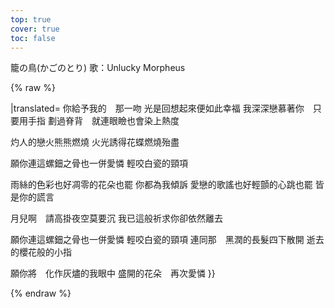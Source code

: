 ```yaml
---
top: true
cover: true
toc: false
---
```

籠の鳥(かごのとり)
歌：Unlucky Morpheus

{% raw %}
<lyrics hidden>
{{Photrans2/button}}
{{LyricsKai
|lstyle=text-align:gradient;color:#ff1e00;font-size:x-8em;text-shadow:-1.2px -1.2px 0 #b2f1d8; letter-spacing:0.05em; white-space:nowrap;|rstyle=text-align:gradient;color:#ff1e00;font-size:x-8em;text-shadow:-1.2px -1.2px 0 #b2f1d8; letter-spacing:0.05em; white-space:nowrap;|reserveWidth=10px
|original=
{{PT|機械|きかい}}と{{PT|蒸気|じょうき}}の{{PT|階層|かいそう}}
{{PT|陽光|ようこう}}も{{PT|届|とど}}かぬ地の獄
{{PT|好|ごの}}みの{{PT|筋骨|きんこつ}}を{{PT|誂|あつら}}え
慰む火花を散らして
死生有命籠鳥恋雲
狂う前に
乱離骨灰籠鳥檻猿
発きなさい
持たぬ者と奪う者よ
駆逐された此の世界で
あぁ
誰を葬送ろう
闘い明かした恍惚
錨を沈めた血の海
生身の体躯を脱ぎ去り
骸に魂宿して
天を断たれ墜ちた鳥よ
駆逐された此の世界で
死へ挑むように
涙さえも朽ちた時間を
ガラスの眼に問う代わりに
あぁ
唯歌うだけ
死生有命籠鳥恋雲
狂う前に
乱離骨灰籠鳥檻猿
発きなさい
揺らぎ燃える愛を記憶
見棄てられた此の世界で
まだ生きている
消えぬ想い貴方の声
四肢も脳も全て賭けて
さあ
此の歌を
天を仰げ籠の鳥よ
望まずとも此の世界で
死へ舞い歌え
たった一つ枯れぬ愛を
鋼の手に抱く為に
あぁ
唯歌うだけ

|translated=
你給予我的　那一吻
光是回想起來便如此幸福
我深深戀慕著你　只要用手指
劃過脊背　就連眼瞼也會染上熱度

灼人的戀火熊熊燃燒
火光誘得花蝶燃燒殆盡

願你連這螺鈿之骨也一併愛憐
輕咬白瓷的頸項

雨絲的色彩也好凋零的花朵也罷
你都為我傾訴
愛戀的歌謠也好輕顫的心跳也罷
皆是你的謊言

月兒啊　請高掛夜空莫要沉
我已這般祈求你卻依然離去

願你連這螺鈿之骨也一併愛憐
輕咬白瓷的頸項
連同那　黑潤的長髮四下散開
逝去的櫻花般的小指

願你將　化作灰燼的我眼中
盛開的花朵　再次愛憐
}}


</lyrics>
<script src="https://sucicada.github.io/Moegirl-Lyric-Template-Parser/moelyrics.js"></script>
{% endraw  %}
